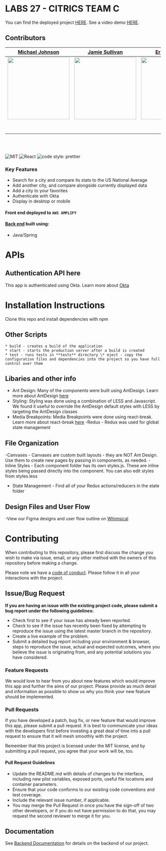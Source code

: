 
# LABS 27 - CITRICS TEAM C

You can find the deployed project [HERE](https://27-c.citrics.dev/).
See a video demo [HERE](https://www.youtube.com/watch?v=K0kvbHh7vDY&feature=youtu.be). 

## Contributors

|                                                      [Michael Johnson](https://github.com/glassbones)                                                       |                                                       [Jamie Sullivan](https://github.com/jme-sull)                                                        |                                                      [Erick Canales](https://github.com/e94canales)                                                       |                                                       [Wesley Ruedebusch](https://github.com/wesley-ruedebusch)                                                        |                                                                                                       |
| :-----------------------------------------------------------------------------------------------------------------------------------------: | :-------------------------------------------------------------------------------------------------------------------------------------------: | :-----------------------------------------------------------------------------------------------------------------------------------------: | :-------------------------------------------------------------------------------------------------------------------------------------------: | :-----------------------------------------------------------------------------------------------------------------------------------------: |
| [<img src="https://ca.slack-edge.com/ESZCHB482-W012X6ZHT97-940a90e015a5-512" width = "200" />](https://github.com/) | [<img src="https://ca.slack-edge.com/ESZCHB482-W0138D8NB88-a5a6b569f7e8-512" width = "200" />](https://github.com/) | [<img src="https://ca.slack-edge.com/ESZCHB482-W0138D9M540-7c28e87840c9-512" width = "200" />](https://github.com/) | [<img src="https://ca.slack-edge.com/ESZCHB482-W012QNU1NTE-f7e77e891394-512" width = "200" />](https://github.com/) | 
|                                [<img src="https://github.com/favicon.ico" width="15"> ](https://github.com/glassbones)                                |                            [<img src="https://github.com/favicon.ico" width="15"> ](https://github.com/jme-sull)                             |                          [<img src="https://github.com/favicon.ico" width="15"> ](https://github.com/e94canales)                           |                          [<img src="https://github.com/favicon.ico" width="15"> ](https://github.com/wesley-ruedebusch)                           |                                                     |
|                [ <img src="https://static.licdn.com/sc/h/al2o9zrvru7aqj8e1x2rzsrca" width="15"> ](https://www.linkedin.com/)                |                 [ <img src="https://static.licdn.com/sc/h/al2o9zrvru7aqj8e1x2rzsrca" width="15"> ](https://www.linkedin.com/)                 |                [ <img src="https://static.licdn.com/sc/h/al2o9zrvru7aqj8e1x2rzsrca" width="15"> ](https://www.linkedin.com/e94canales)                |                 [ <img src="https://static.licdn.com/sc/h/al2o9zrvru7aqj8e1x2rzsrca" width="15"> ](https://www.linkedin.com/)                 |                

<br>
<br>


![MIT](https://img.shields.io/packagist/l/doctrine/orm.svg)
![React](https://img.shields.io/badge/react-v16.7.0--alpha.2-blue.svg)
![code style: prettier](https://img.shields.io/badge/code_style-prettier-ff69b4.svg?style=flat-square)


### Key Features

- Search for a city and compare its stats to the US National Average
- Add another city, and compare alongside currently displayed data
- Add a city to your favorites
- Authenticate with Okta
- Display in desktop or mobile 

#### Front end deployed to `AWS AMPLIFY`

#### [Back end](https://github.com/Lambda-School-Labs/Labs27-C-Citrics-BE) built using:

- Java/Spring

# APIs

## Authentication API here

This app is authenticated using Okta. Learn more about [Okta](https://www.okta.com/)


# Installation Instructions
Clone this repo and install dependencies with npm

## Other Scripts

    * build - creates a build of the application
    * start - starts the production server after a build is created
    * test - runs tests in **tests** directory \* eject - copy the configuration files and dependencies into the project so you have full control over them

## Libaries and other info

- Ant Design: Many of the components were built using AntDesign. Learn more about AntDesign [here](https://ant.design/components/overview/)
- Styling: Styling was done using a combination of LESS and Javascript. We found it useful to override the AntDesign default styles with LESS by targeting the AntDesign classes
- Media Breakpoints: Media Breakpoints were done using react-break. Learn more about react-break [here](https://www.npmjs.com/package/react-break)
-Redux - Redux was used for global state management 

## File Organization

-Canvases - Canvases are custom built layouts - they are NOT Ant Design. Use them to create new pages by passing in components, as needed.
-Inline Styles - Each component folder has its own styles.js. These are inline styles being passed directly into the component. You can also edit styles from styles.less 
- State Management - Find all of your Redux actions/reducers in the state folder

## Design Files and User Flow

-View our Figma designs and user flow outline on [Whimsical](https://whimsical.com/BrfVjttdRNhp7sbVNgKKNu)

# Contributing

When contributing to this repository, please first discuss the change you wish to make via issue, email, or any other method with the owners of this repository before making a change.

Please note we have a [code of conduct](./CODE_OF_CONDUCT.md). Please follow it in all your interactions with the project.

## Issue/Bug Request

**If you are having an issue with the existing project code, please submit a bug report under the following guidelines:**

- Check first to see if your issue has already been reported.
- Check to see if the issue has recently been fixed by attempting to reproduce the issue using the latest master branch in the repository.
- Create a live example of the problem.
- Submit a detailed bug report including your environment & browser, steps to reproduce the issue, actual and expected outcomes, where you believe the issue is originating from, and any potential solutions you have considered.

### Feature Requests

We would love to hear from you about new features which would improve this app and further the aims of our project. Please provide as much detail and information as possible to show us why you think your new feature should be implemented.

### Pull Requests

If you have developed a patch, bug fix, or new feature that would improve this app, please submit a pull request. It is best to communicate your ideas with the developers first before investing a great deal of time into a pull request to ensure that it will mesh smoothly with the project.

Remember that this project is licensed under the MIT license, and by submitting a pull request, you agree that your work will be, too.

#### Pull Request Guidelines

- Update the README.md with details of changes to the interface, including new plist variables, exposed ports, useful file locations and container parameters.
- Ensure that your code conforms to our existing code conventions and test coverage.
- Include the relevant issue number, if applicable.
- You may merge the Pull Request in once you have the sign-off of two other developers, or if you do not have permission to do that, you may request the second reviewer to merge it for you.

## Documentation

See [Backend Documentation](https://labs27-c-citrics-api.herokuapp.com/swagger-ui.html#/) for details on the backend of our project.
